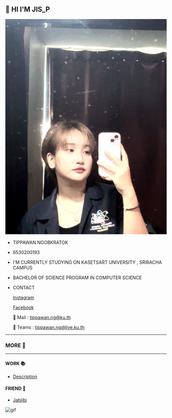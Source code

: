 ## 👋 HI I'M JIS_P
![Profile](profile/Img_profile.jpg)
* TIPPAWAN NGOBKRATOK
* 6530200193
* I'M CURRENTLY STUDYING ON KASETSART UNIVERSITY , SRIRACHA CAMPUS
* BACHELOR OF SCIENCE PROGRAM IN COMPUTER SCIENCE
* CONTACT
  
  [Instagram](https://www.instagram.com/jis_p03)
  
  [Facebook](https://www.facebook.com/tippawan.ngobkratok)
  
  📧 Mail : tippawan.ng@ku.th
  
  👥 Teams : tippawan.ng@live.ku.th

---

### MORE 🔎

---

#### WORK 📚
* [Description](description.md)

#### FRIEND 🤝
* [Jabjibi](https://Jabjibi.github.io)

![gif](https://media1.tenor.com/m/EHzKl_vkZS8AAAAC/saleh-jumping-saleh-the-cat.gif)

